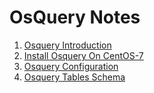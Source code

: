 # OsQuery Notes

01. [Osquery Introduction](Contents/01_Osquery_Introduction.md)
02. [Install Osquery On CentOS-7](Contents/02_Install_Osquery_On_CentOS-7.md)
03. [Osquery Configuration](Contents/03_Osquery_Configuration.md)
04. [Osquery Tables Schema](Contents/04_Osquery_Tables_Schema.md)